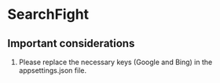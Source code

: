 # SearchFight

## Important considerations

1. Please replace the necessary keys (Google and Bing) in the appsettings.json file.


